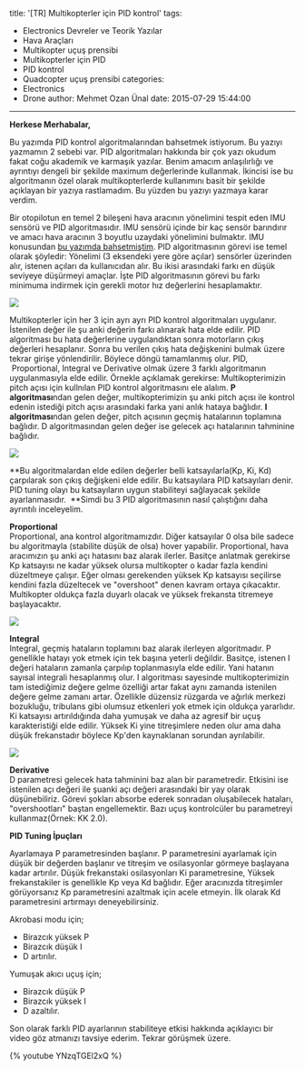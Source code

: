 title: '[TR] Multikopterler için PID kontrol'
tags:
  - Electronics Devreler ve Teorik Yazılar
  - Hava Araçları
  - Multikopter uçuş prensibi
  - Multikopterler için PID
  - PID kontrol
  - Quadcopter uçuş prensibi
categories:
  - Electronics
  - Drone
author: Mehmet Ozan Ünal
date: 2015-07-29 15:44:00
---
**Herkese Merhabalar,**  

Bu yazımda PID kontrol algoritmalarından bahsetmek istiyorum. Bu yazıyı yazmamın 2 sebebi var. PID algoritmaları hakkında bir çok yazı okudum fakat coğu akademik ve karmaşık yazılar. Benim amacım anlaşılırlığı ve ayrıntıyı dengeli bir şekilde maximum değerlerinde kullanmak. İkincisi ise bu algoritmanın özel olarak multikopterlerde kullanımını basit bir şekilde açıklayan bir yazıya rastlamadım. Bu yüzden bu yazıyı yazmaya karar verdim.  

Bir otopilotun en temel 2 bileşeni hava aracının yönelimini tespit eden IMU sensörü ve PID algoritmasıdır. IMU sensörü içinde bir kaç sensör barındırır ve amacı hava aracının 3 boyutlu uzaydaki yönelimini bulmaktır. IMU konusundan [bu yazımda bahsetmiştim](https://mozanunal.com/2014/11/imu-aclarnn-3-boyutlu-olarak/). PID algoritmasının görevi ise temel olarak şöyledir: Yönelimi (3 eksendeki yere göre açılar) sensörler üzerinden alır, istenen açıları da kullanıcıdan alır. Bu ikisi arasındaki farkı en düşük seviyeye düşürmeyi amaçlar. İşte PID algoritmasının görevi bu farkı minimuma indirmek için gerekli motor hız değerlerini hesaplamaktır.  

![](https://2.bp.blogspot.com/-LzboAq8GOtw/VgsVNq8Ad7I/AAAAAAAAN7g/6TktCiuDiJ0/s400/PID-feedback-loop-v1.png)


Multikopterler için her 3 için ayrı ayrı PID kontrol algoritmaları uygulanır. İstenilen değer ile şu anki değerin farkı alınarak hata elde edilir. PID algoritması bu hata değerlerine uygulandıktan sonra motorların çıkış değerleri hesaplanır. Sonra bu verilen çıkış hata değişkenini bulmak üzere tekrar girişe yönlendirilir. Böylece döngü tamamlanmış olur. PID,  Proportional, Integral ve Derivative olmak üzere 3 farklı algoritmanın uygulanmasıyla elde edilir. Örnekle açıklamak gerekirse: Multikopterimizin pitch açısı için kullnılan PID kontrol algoritmasını ele alalım. **P algoritması**ndan gelen değer, multikopterimizin şu anki pitch açısı ile kontrol edenin istediği pitch açısı arasındaki farka yani anlık hataya bağlıdır. **I algoritması**ndan gelen değer, pitch açısının geçmiş hatalarının toplamına bağlıdır. D algoritmasından gelen değer ise gelecek açı hatalarının tahminine bağlıdır.  

![](https://www.pcbheaven.com/wikipages/images/pidtheory_1313344224.png)

**Bu algoritmalardan elde edilen değerler belli katsayılarla(Kp, Ki, Kd) çarpılarak son çıkış değişkeni elde edilir. Bu katsayılara PID katsayıları denir. PID tuning olayı bu katsayıların uygun stabiliteyi sağlayacak şekilde ayarlanmasıdır.  **Simdi bu 3 PID algoritmasının nasıl çalıştığını daha ayrıntılı inceleyelim.  

**Proportional**  
Proportional, ana kontrol algoritmamızdır. Diğer katsayılar 0 olsa bile sadece bu algoritmayla (stabilite düşük de olsa) hover yapabilir. Proportional, hava aracımızın şu anki açı hatasını baz alarak ilerler. Basitçe anlatmak gerekirse Kp katsayısı ne kadar yüksek olursa multikopter o kadar fazla kendini düzeltmeye çalışır. Eğer olması gerekenden yüksek Kp katsayısı seçilirse kendini fazla düzeltecek ve "overshoot" denen kavram ortaya çıkacaktır. Multikopter oldukça fazla duyarlı olacak ve yüksek frekansta titremeye başlayacaktır.  

![](https://www.pcbheaven.com/wikipages/images/pidtheory_1313333018.jpg)

**Integral**  
Integral, geçmiş hataların toplamını baz alarak ilerleyen algoritmadır. P genellikle hatayı yok etmek için tek başına yeterli değildir. Basitçe, istenen I değeri hataların zamanla çarpılıp toplanmasıyla elde edilir. Yani hatanın sayısal integrali hesaplanmış olur. I algoritması sayesinde multikopterimizin tam istediğimiz değere gelme özelliği artar fakat aynı zamanda istenilen değere gelme zamanı artar. Özellikle düzensiz rüzgarda ve ağırlık merkezi bozukluğu, tribulans gibi olumsuz etkenleri yok etmek için oldukça yararlıdır. Ki katsayısı artırıldığında daha yumuşak ve daha az agresif bir uçuş karakteristiği elde edilir. Yüksek Ki yine titreşimlere neden olur ama daha düşük frekanstadır böylece Kp'den kaynaklanan sorundan ayrılabilir.  

![](https://www.pcbheaven.com/wikipages/images/pidtheory_1313341391.jpg)

**Derivative**  
D parametresi gelecek hata tahminini baz alan bir parametredir. Etkisini ise istenilen açı değeri ile şuanki açı değeri arasındaki bir yay olarak düşünebiliriz. Görevi şokları absorbe ederek sonradan oluşabilecek hataları, "overshootları" baştan engellemektir. Bazı uçuş kontrolcüler bu parametreyi kullanmaz(Örnek: KK 2.0).  

**PID Tuning İpuçları**  

Ayarlamaya P parametresinden başlanır. P parametresini ayarlamak için düşük bir değerden başlanır ve titreşim ve osilasyonlar görmeye başlayana kadar artırılır. Düşük frekanstaki osilasyonları Ki parametresine, Yüksek frekanstakiler is genellikle Kp veya Kd bağlıdır. Eğer aracınızda titreşimler görüyorsanız Kp parametresini azaltmak için acele etmeyin. İlk olarak Kd parametresini artırmayı deneyebilirsiniz.  

Akrobasi modu için;  

*   Birazcık yüksek P
*   Birazcık düşük I
*   D artırılır.

Yumuşak akıcı uçuş için;  

*   Birazcık düşük P
*   Birazcık yüksek I
*   D azaltılır.

Son olarak farklı PID ayarlarının stabiliteye etkisi hakkında açıklayıcı bir video göz atmanızı tavsiye ederim. Tekrar görüşmek üzere.  

{% youtube  YNzqTGEl2xQ %}
